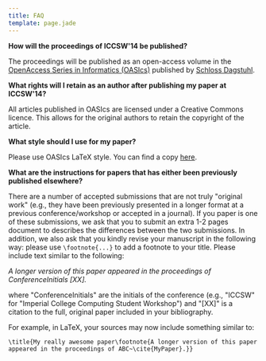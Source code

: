 ```yaml
---
title: FAQ
template: page.jade
---
```


__How will the proceedings of ICCSW'14 be published?__

The proceedings will be published as an open-access volume in the
[OpenAccess Series in Informatics
(OASIcs)](http://www.dagstuhl.de/en/publications/oasics) published by [Schloss Dagstuhl](http://www.dagstuhl.de/en/).

__What rights will I retain as an author after publishing my paper at
ICCSW'14?__

All articles published in OASIcs are licensed under a Creative Commons
licence. This allows for the original authors to retain the copyright of
the article.

__What style should I use for my paper?__

Please use OASIcs LaTeX style. You can find a copy
[here](http://drops.dagstuhl.de/styles/oasics/oasics-authors.tgz).

__What are the instructions for papers that has either been previously
published elsewhere?__

There are a number of accepted submissions that are not truly "original
work" (e.g., they have been previously presented in a longer format at a
previous conference/workshop or accepted in a journal). If you paper is
one of these submissions, we ask that you to submit an extra 1-2 pages
document to describes the differences between the two submissions.
In addition, we also ask that you kindly revise your manuscript
in the following way: please use ``\footnote{...}`` to add a
footnote to your title. Please include text similar to the following:

*A longer version of this paper appeared in the proceedings of
ConferenceInitials [XX].*

where "ConferenceInitials" are the initials of the conference (e.g.,
"ICCSW" for "Imperial College Computing Student Workshop") and "[XX]" is
a citation to the full, original paper included in your bibliography.

For example, in LaTeX, your sources may now include something similar
to:

```
\title{My really awesome paper\footnote{A longer version of this paper
appeared in the proceedings of ABC~\cite{MyPaper}.}}
```
